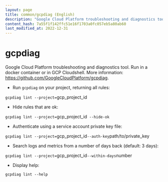 ```yaml
---
layout: page
title: common/gcpdiag (English)
description: "Google Cloud Platform troubleshooting and diagnostics tool."
content_hash: 7a55f1f142ffc51e16f1703a0fc057eb5a80ab60
last_modified_at: 2022-12-31
---
```

# gcpdiag

Google Cloud Platform troubleshooting and diagnostics tool.
Run in a docker container or in GCP Cloudshell.
More information: <https://github.com/GoogleCloudPlatform/gcpdiag>.

- Run `gcpdiag` on your project, returning all rules:

`gcpdiag lint --project=`<span class="tldr-var badge badge-pill bg-dark-lm bg-white-dm text-white-lm text-dark-dm font-weight-bold">gcp_project_id</span>

- Hide rules that are ok:

`gcpdiag lint --project=`<span class="tldr-var badge badge-pill bg-dark-lm bg-white-dm text-white-lm text-dark-dm font-weight-bold">gcp_project_id</span>` --hide-ok`

- Authenticate using a service account private key file:

`gcpdiag lint --project=`<span class="tldr-var badge badge-pill bg-dark-lm bg-white-dm text-white-lm text-dark-dm font-weight-bold">gcp_project_id</span>` --auth-key `<span class="tldr-var badge badge-pill bg-dark-lm bg-white-dm text-white-lm text-dark-dm font-weight-bold">path/to/private_key</span>

- Search logs and metrics from a number of days back (default: 3 days):

`gcpdiag lint --project=`<span class="tldr-var badge badge-pill bg-dark-lm bg-white-dm text-white-lm text-dark-dm font-weight-bold">gcp_project_id</span>` --within-days `<span class="tldr-var badge badge-pill bg-dark-lm bg-white-dm text-white-lm text-dark-dm font-weight-bold">number</span>

- Display help:

`gcpdiag lint --help`
